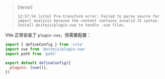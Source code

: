 
> [!error]
> ```shell
> 12:57:54 [vite] Pre-transform error: Failed to parse source for import analysis because the content contains invalid JS syntax. Install @vitejs/plugin-vue to handle .vue files.
> ```

Vite 正常安装了 `plugin-vue`，但需要配置：

```js
import { defineConfig } from 'vite'
import vue from '@vitejs/plugin-vue'
import path from 'path'

export default defineConfig({
  plugins: [vue()],
})
```
